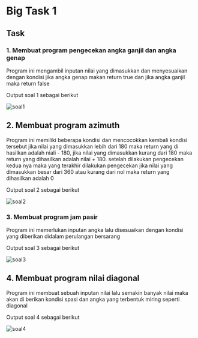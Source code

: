 # Big Task 1

## Task
### 1. Membuat program pengecekan angka ganjil dan angka genap
Program ini mengambil inputan nilai yang dimasukkan dan menyesuaikan dengan kondisi jika angka genap makan return true dan jika angka ganjil maka return false

Output soal 1 sebagai berikut

![soal1](https://user-images.githubusercontent.com/59384629/156916608-a42f93e9-88d9-4daa-a354-f7e571c880b7.png)

## 2. Membuat program azimuth
Program ini memiliki beberapa kondisi dan mencocokkan kembali kondisi tersebut jika nilai yang dimasukkan lebih dari 180 maka return yang di hasilkan adalah niali - 180, jika nilai yang dimasukkan kurang dari 180 maka return yang dihasilkan adalah nilai + 180. setelah dilakukan pengecekan kedua nya maka yang terakhir dilakukan pengecekan jika nilai yang dimasukkan besar dari 360 atau kurang dari nol maka return yang dihasilkan adalah 0

Output soal 2 sebagai berikut

![soal2](https://user-images.githubusercontent.com/59384629/156916610-16a15fe7-560f-451b-bf12-01d80abd62c3.png)


### 3. Membuat program jam pasir
Program ini memerlukan inputan angka lalu disesuaikan dengan kondisi yang diberikan didalam perulangan bersarang

Output soal 3 sebagai berikut

![soal3](https://user-images.githubusercontent.com/59384629/156916622-0fe7e79a-be63-453e-b9e4-04229a3a3e6e.png)


## 4. Membuat program nilai diagonal
Program ini membuat sebuah inputan nilai lalu semakin banyak nilai maka akan di berikan kondisi spasi dan angka yang terbentuk miring seperti diagonal

Output soal 4 sebagai berikut

![soal4](https://user-images.githubusercontent.com/59384629/156916634-a7327a13-0375-4402-846e-1510f8f32d0d.png)
